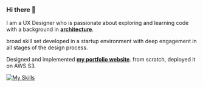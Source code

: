 ### Hi there 👋
I am a UX Designer who is passionate about exploring and learning code with a background in **[architecture](https://vickywang.me/architecture)**. 

broad skill set developed in a startup environment with deep engagement in all stages of the design process.

Designed and implemented **[my portfolio website](https://vickywang.me)**. from scratch, deployed it on AWS S3.

[![My Skills](https://skillicons.dev/icons?i=figma&theme=light,js,html,css)](https://skillicons.dev)



<!--
**vicky-wyq/vicky-wyq** is a ✨ _special_ ✨ repository because its `README.md` (this file) appears on your GitHub profile.

Here are some ideas to get you started:

- 🔭 I’m currently working on ...
- 🌱 I’m currently learning ...
- 👯 I’m looking to collaborate on ...
- 🤔 I’m looking for help with ...
- 💬 Ask me about ...
- 📫 How to reach me: ...
- 😄 Pronouns: ...
- ⚡ Fun fact: ...
-->
